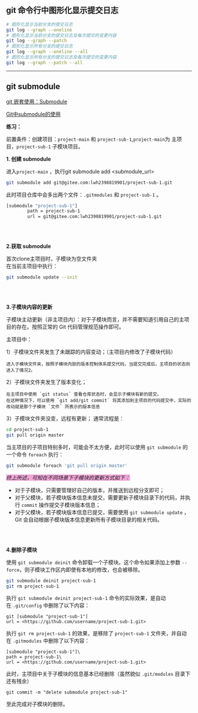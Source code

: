 ```toc
```

## git 命令行中图形化显示提交日志

```bash
# 图形化显示当前分支的提交日志 
git log --graph --oneline 
# 图形化显示当前分支的提交日志及每次提交的变更内容 
git log --graph --patch 
# 图形化显示所有分支的提交日志 
git log --graph --oneline --all 
# 图形化显示所有分支的提交日志及每次提交的变更内容 
git log --graph --patch --all
```

---

## git submodule

[git 嵌套使用：Submodule](https://blog.csdn.net/lckj686/article/details/93161842)

[Git中submodule的使用](https://zhuanlan.zhihu.com/p/87053283)

**练习：**

前置条件：创建项目：`project-main` 和 `project-sub-1`,`project-main`为 主项目，`project-sub-1` 子模块项目。

**1. 创建 submodule**

进入`project-main` ，执行git submodule add <submodule_url>

```bash
git submodule add git@gitee.com:lwh2398819901/project-sub-1.git 
```

此时项目仓库中会多出两个文件：`.gitmodules` 和 `project-sub-1` 。

```bash
[submodule "project-sub-1"]
        path = project-sub-1
        url = git@gitee.com:lwh2398819901/project-sub-1.git
```

<br/>
<br/>

**2.获取 submodule**

首次clone主项目时，子模块为空文件夹\
在当前主项目中执行：
```bash
git submodule update --init
```

<br/>
<br/>

**3.子模块内容的更新**

子模块主动更新（非主项目内）：对于子模块而言，并不需要知道引用自己的主项目的存在。按照正常的 Git 代码管理规范操作即可。

主项目中：

1）子模块文件夹发生了未跟踪的内容变动；（主项目内修改了子模块代码）

```
进入子模块文件夹，按照子模块内部的版本控制体系提交代码，当提交完成后，主项目的状态则进入了情况2。
```

2）子模块文件夹发生了版本变化；

```
在主项目中使用 `git status` 查看仓库状态时，会显示子模块有新的提交。
在这种情况下，可以使用 `git add/git commit` 将其添加到主项目的代码提交中，实际的改动就是那个子模块 `文件` 所表示的版本信息
```

3）子模块文件夹没变，远程有更新；
通常流程是：

```bash
cd project-sub-1
git pull origin master
```

当主项目的子项目特别多时，可能会不太方便，此时可以使用 `git submodule` 的一个命令 `foreach` 执行：

```bash
git submodule foreach 'git pull origin master'
```
<span style="background:#F0A7D8">_终上所述，可知在不同场景下子模块的更新方式如下：_</span>

- 对于子模块，只需要管理好自己的版本，并推送到远程分支即可；
- 对于父模块，若子模块版本信息未提交，需要更新子模块目录下的代码，并执行 `commit` 操作提交子模块版本信息；
- 对于父模块，若子模块版本信息已提交，需要使用 `git submodule update` ，Git 会自动根据子模块版本信息更新所有子模块目录的相关代码。

<br/>
<br/>

**4.删除子模块**

使用 `git submodule deinit` 命令卸载一个子模块。这个命令如果添加上参数 `--force`，则子模块工作区内即使有本地的修改，也会被移除。
```bash
git submodule deinit project-sub-1  
git rm project-sub-1
```
执行 `git submodule deinit project-sub-1` 命令的实际效果，是自动在 `.git/config` 中删除了以下内容：
```git
git [submodule "project-sub-1"]
url = <https://github.com/username/project-sub-1.git>
```
执行 `git rm project-sub-1` 的效果，是移除了 `project-sub-1` 文件夹，并自动在 `.gitmodules` 中删除了以下内容：
```git
[submodule "project-sub-1"]\
path = project-sub-1\
url = <https://github.com/username/project-sub-1.git>
```
此时，主项目中关于子模块的信息基本已经删除（虽然貌似 `.git/modules` 目录下还有残余）
```git
git commit -m "delete submodule project-sub-1"
```
至此完成对子模块的删除。
